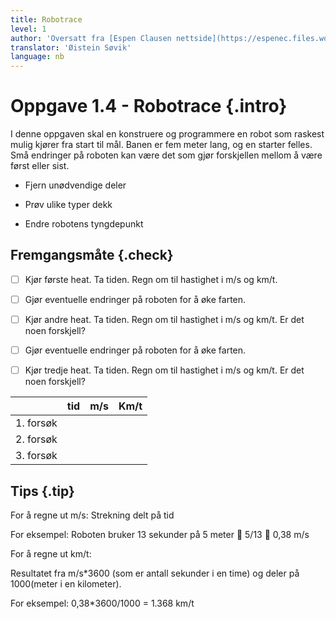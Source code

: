 ```yaml
---
title: Robotrace
level: 1
author: 'Oversatt fra [Espen Clausen nettside](https://espenec.files.wordpress.com/2015/09/lego-mindstorms-del-1-4.pdf)'
translator: 'Øistein Søvik'
language: nb
---
```



# Oppgave 1.4 - Robotrace {.intro}

I denne oppgaven skal en konstruere og programmere en robot som raskest mulig kjører fra start til
mål. Banen er fem meter lang, og en starter felles. Små endringer på roboten kan være det som gjør
forskjellen mellom å være først eller sist.

* Fjern unødvendige deler

* Prøv ulike typer dekk

* Endre robotens tyngdepunkt

## Fremgangsmåte {.check}

- [ ] Kjør første heat. Ta tiden. Regn om til hastighet i m/s og km/t.

- [ ] Gjør eventuelle endringer på roboten for å øke farten.

- [ ] Kjør andre heat. Ta tiden. Regn om til hastighet i m/s og km/t. Er det noen forskjell?

- [ ] Gjør eventuelle endringer på roboten for å øke farten.

- [ ] Kjør tredje heat. Ta tiden. Regn om til hastighet i m/s og km/t. Er det
      noen forskjell?

|               | tid           | m/s   | Km/t |
| ------------- |:-------------:| -----:|-----:|
| 1. forsøk     |               |       |      |
| 2. forsøk     |               |       |      |
| 3. forsøk     |               |       |      |


## Tips {.tip}

For å regne ut m/s:
Strekning delt på tid

For eksempel: Roboten bruker 13 sekunder på 5 meter  5/13  0,38 m/s

For å regne ut km/t:

Resultatet fra m/s*3600 (som er antall sekunder i en time) og deler på 1000(meter i en
kilometer). 

For eksempel: 0,38*3600/1000 = 1.368 km/t
 
